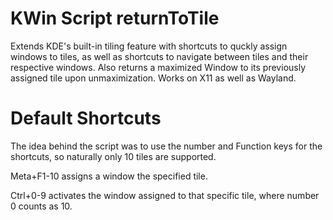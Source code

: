 # KWin Script returnToTile
Extends KDE's built-in tiling feature with shortcuts to quckly assign windows to tiles, as well as shortcuts to navigate between tiles and their respective windows. Also returns a maximized Window to its previously assigned tile upon unmaximization. Works on X11 as well as Wayland.

# Default Shortcuts
The idea behind the script was to use the number and Function keys for the shortcuts, so naturally only 10 tiles are supported.

Meta+F1-10 assigns a window the specified tile.

Ctrl+0-9 activates the window assigned to that specific tile, where number 0 counts as 10.
